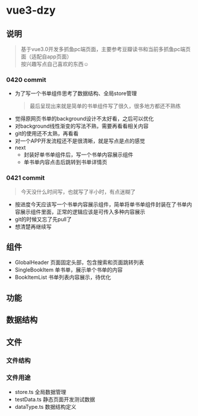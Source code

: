 # vue3-dzy

## 说明
> 基于vue3.0开发多抓鱼pc端页面，主要参考豆瓣读书和当前多抓鱼pc端页面（适配自app页面）  
> 按兴趣写点自己喜欢的东西☺️

### 0420 commit
- 为了写一个书单组件思考了数据结构、全局store管理
  > 最后呈现出来就是简单的书单组件写了很久，很多地方都还不熟练
- 觉得原网页书单的background设计不太好看，之后可以优化
- 对background线性渐变的写法不熟，需要再看看相关内容
- git的使用还不太熟，再看看
- 对一个APP开发流程还不是很清晰，就是写点是点的感觉
- next
  - 封装好单书单组件后，写一个书单内容展示组件
  - 单书单内容点击后跳转到书单详情页

### 0421 commit
> 今天没什么时间写，也就写了半小时，有点迷糊了
- 按进度今天应该写一个书单内容展示组件，简单将单书单组件封装在了书单内容展示组件里面，正常的逻辑应该是可传入多种内容展示
- git的时候又忘了先pull了
- 想清楚再继续写

## 组件
- GlobalHeader 页面固定头部，包含搜索和页面跳转列表
- SingleBookItem 单书单，展示单个书单的内容
- BookItemList 书单列表内容展示，待优化

## 功能

## 数据结构

## 文件
### 文件结构
### 文件用途
- store.ts 全局数据管理
- testData.ts 静态页面开发测试数据
- dataType.ts 数据结构定义


